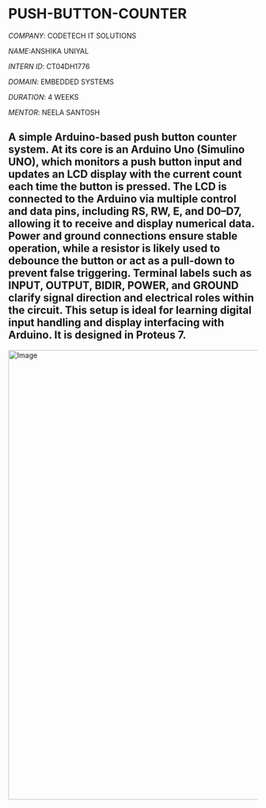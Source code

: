 # PUSH-BUTTON-COUNTER

*COMPANY*: CODETECH IT SOLUTIONS

*NAME*:ANSHIKA UNIYAL

*INTERN ID*: CT04DH1776

*DOMAIN*: EMBEDDED SYSTEMS

*DURATION*: 4 WEEKS

*MENTOR*: NEELA SANTOSH

##  A simple Arduino-based push button counter system. At its core is an Arduino Uno (Simulino UNO), which monitors a push button input and updates an LCD display with the current count each time the button is pressed. The LCD is connected to the Arduino via multiple control and data pins, including RS, RW, E, and D0–D7, allowing it to receive and display numerical data. Power and ground connections ensure stable operation, while a resistor is likely used to debounce the button or act as a pull-down to prevent false triggering. Terminal labels such as INPUT, OUTPUT, BIDIR, POWER, and GROUND clarify signal direction and electrical roles within the circuit. This setup is ideal for learning digital input handling and display interfacing with Arduino. It is designed in Proteus 7.


<img width="1840" height="909" alt="Image" src="https://github.com/user-attachments/assets/68ea52cb-3eb9-4c7b-a767-9d6a84eaa638" />
